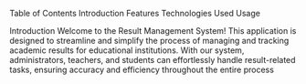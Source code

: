 Table of Contents
  Introduction
  Features
  Technologies Used
  Usage

Introduction
  Welcome to the Result Management System! This application is designed to streamline and simplify the process of managing and tracking academic results for educational institutions.
  With our system, administrators, teachers, and students can effortlessly handle result-related tasks, ensuring accuracy and efficiency throughout the entire process
